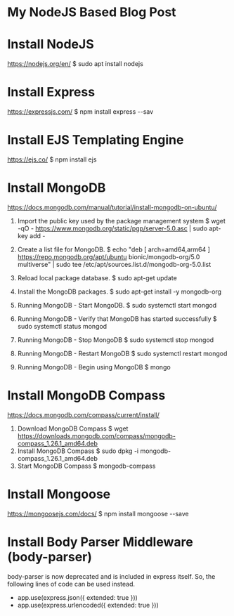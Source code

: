 # My NodeJS Based Blog Post

# Install NodeJS

https://nodejs.org/en/
$ sudo apt install nodejs

# Install Express

https://expressjs.com/
$ npm install express --sav

# Install EJS Templating Engine

https://ejs.co/
$ npm install ejs

# Install MongoDB

https://docs.mongodb.com/manual/tutorial/install-mongodb-on-ubuntu/

1. Import the public key used by the package management system
   $ wget -qO - https://www.mongodb.org/static/pgp/server-5.0.asc | sudo apt-key add -

2. Create a list file for MongoDB.
   $ echo "deb [ arch=amd64,arm64 ] https://repo.mongodb.org/apt/ubuntu bionic/mongodb-org/5.0 multiverse" | sudo tee /etc/apt/sources.list.d/mongodb-org-5.0.list

3. Reload local package database.
   $ sudo apt-get update

4. Install the MongoDB packages.
   $ sudo apt-get install -y mongodb-org

5. Running MongoDB - Start MongoDB.
   $ sudo systemctl start mongod
6. Running MongoDB - Verify that MongoDB has started successfully
   $ sudo systemctl status mongod
7. Running MongoDB - Stop MongoDB
   $ sudo systemctl stop mongod
8. Running MongoDB - Restart MongoDB
   $ sudo systemctl restart mongod
9. Running MongoDB - Begin using MongoDB
   $ mongo

# Install MongoDB Compass

https://docs.mongodb.com/compass/current/install/

1. Download MongoDB Compass
   $ wget https://downloads.mongodb.com/compass/mongodb-compass_1.26.1_amd64.deb
2. Install MongoDB Compass
   $ sudo dpkg -i mongodb-compass_1.26.1_amd64.deb
3. Start MongoDB Compass
   $ mongodb-compass

# Install Mongoose

https://mongoosejs.com/docs/
$ npm install mongoose --save

# Install Body Parser Middleware (body-parser)

body-parser is now deprecated and is included in express itself. So, the following lines of code can be used instead.

- app.use(express.json({ extended: true }))
- app.use(express.urlencoded({ extended: true }))
